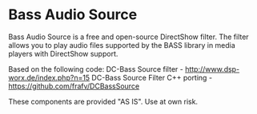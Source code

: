 ﻿# Bass Audio Source

Bass Audio Source is a free and open-source DirectShow filter. The filter allows you to play audio files supported by the BASS library in media players with DirectShow support.

Based on the following code:
DC-Bass Source filter - http://www.dsp-worx.de/index.php?n=15
DC-Bass Source Filter C++ porting - https://github.com/frafv/DCBassSource

These components are provided "AS IS". Use at own risk.